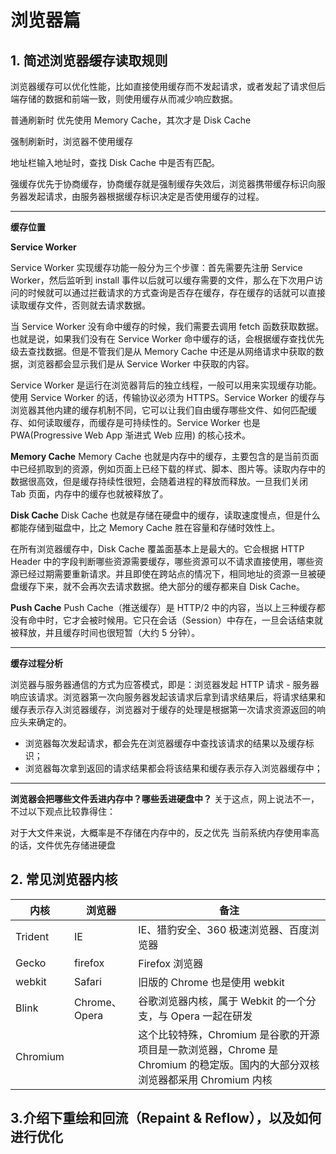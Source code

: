 <!--
 * @Author: your name
 * @Date: 2020-12-30 10:40:40
 * @LastEditTime: 2021-01-15 14:02:31
 * @LastEditors: Please set LastEditors
 * @Description: In User Settings Edit
 * @FilePath: \Github-Repositories\Interview-Questions\Browser\README.md
-->

# 浏览器篇

## 1. 简述浏览器缓存读取规则

浏览器缓存可以优化性能，比如直接使用缓存而不发起请求，或者发起了请求但后端存储的数据和前端一致，则使用缓存从而减少响应数据。

普通刷新时 优先使用 Memory Cache，其次才是 Disk Cache

强制刷新时，浏览器不使用缓存

地址栏输入地址时，查找 Disk Cache 中是否有匹配。

强缓存优先于协商缓存，协商缓存就是强制缓存失效后，浏览器携带缓存标识向服务器发起请求，由服务器根据缓存标识决定是否使用缓存的过程。

---

**缓存位置**

**Service Worker**

Service Worker 实现缓存功能一般分为三个步骤：首先需要先注册 Service Worker，然后监听到 install 事件以后就可以缓存需要的文件，那么在下次用户访问的时候就可以通过拦截请求的方式查询是否存在缓存，存在缓存的话就可以直接读取缓存文件，否则就去请求数据。

当 Service Worker 没有命中缓存的时候，我们需要去调用 fetch 函数获取数据。也就是说，如果我们没有在 Service Worker 命中缓存的话，会根据缓存查找优先级去查找数据。但是不管我们是从 Memory Cache 中还是从网络请求中获取的数据，浏览器都会显示我们是从 Service Worker 中获取的内容。

Service Worker 是运行在浏览器背后的独立线程，一般可以用来实现缓存功能。使用 Service Worker 的话，传输协议必须为 HTTPS。Service Worker 的缓存与浏览器其他内建的缓存机制不同，它可以让我们自由缓存哪些文件、如何匹配缓存、如何读取缓存，而缓存是可持续性的。Service Worker 也是 PWA(Progressive Web App 渐进式 Web 应用) 的核心技术。

**Memory Cache**
Memory Cache 也就是内存中的缓存，主要包含的是当前页面中已经抓取到的资源，例如页面上已经下载的样式、脚本、图片等。读取内存中的数据很高效，但是缓存持续性很短，会随着进程的释放而释放。一旦我们关闭 Tab 页面，内存中的缓存也就被释放了。

**Disk Cache**
Disk Cache 也就是存储在硬盘中的缓存，读取速度慢点，但是什么都能存储到磁盘中，比之 Memory Cache 胜在容量和存储时效性上。

在所有浏览器缓存中，Disk Cache 覆盖面基本上是最大的。它会根据 HTTP Header 中的字段判断哪些资源需要缓存，哪些资源可以不请求直接使用，哪些资源已经过期需要重新请求。并且即使在跨站点的情况下，相同地址的资源一旦被硬盘缓存下来，就不会再次去请求数据。绝大部分的缓存都来自 Disk Cache。

**Push Cache**
Push Cache（推送缓存）是 HTTP/2 中的内容，当以上三种缓存都没有命中时，它才会被时候用。它只在会话（Session）中存在，一旦会话结束就被释放，并且缓存时间也很短暂（大约 5 分钟）。

---

**缓存过程分析**

浏览器与服务器通信的方式为应答模式，即是：浏览器发起 HTTP 请求 - 服务器响应该请求。浏览器第一次向服务器发起该请求后拿到请求结果后，将请求结果和缓存表示存入浏览器缓存，浏览器对于缓存的处理是根据第一次请求资源返回的响应头来确定的。

- 浏览器每次发起请求，都会先在浏览器缓存中查找该请求的结果以及缓存标识；
- 浏览器每次拿到返回的请求结果都会将该结果和缓存表示存入浏览器缓存中；

---

**浏览器会把哪些文件丢进内存中？哪些丢进硬盘中？**
关于这点，网上说法不一，不过以下观点比较靠得住：

对于大文件来说，大概率是不存储在内存中的，反之优先
当前系统内存使用率高的话，文件优先存储进硬盘

## 2. 常见浏览器内核

| 内核     | 浏览器        | 备注                                                                                                                         |
| -------- | ------------- | ---------------------------------------------------------------------------------------------------------------------------- |
| Trident  | IE            | IE、猎豹安全、360 极速浏览器、百度浏览器                                                                                     |
| Gecko    | firefox       | Firefox 浏览器                                                                                                               |
| webkit   | Safari        | 旧版的 Chrome 也是使用 webkit                                                                                                |
| Blink    | Chrome、Opera | 谷歌浏览器内核，属于 Webkit 的一个分支，与 Opera 一起在研发                                                                  |
| Chromium |               | 这个比较特殊，Chromium 是谷歌的开源项目是一款浏览器，Chrome 是 Chromium 的稳定版。国内的大部分双核浏览器都采用 Chromium 内核 |

## 3.介绍下重绘和回流（Repaint & Reflow），以及如何进行优化
